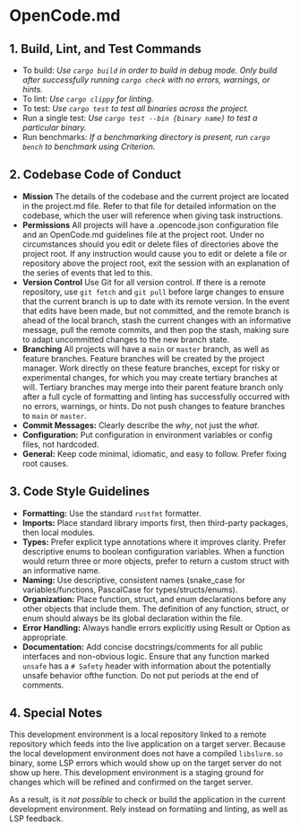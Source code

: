 # OpenCode.md

## 1. Build, Lint, and Test Commands

- To build: *Use `cargo build` in order to build in debug mode. Only build after successfully running `cargo check` with no errors, warnings, or hints.*
- To lint: *Use `cargo clippy` for linting.*
- To test: *Use `cargo test` to test all binaries across the project.*
- Run a single test: *Use `cargo test --bin {binary name}` to test a particular binary.*
- Run benchmarks: *If a benchmarking directory is present, run `cargo bench` to benchmark using Criterion.*

## 2. Codebase Code of Conduct

- **Mission** The details of the codebase and the current project are located in the project.md file. Refer to that file for detailed information on the codebase, which the user will reference when giving task instructions.
- **Permissions** All projects will have a .opencode.json configuration file and an OpenCode.md guidelines file at the project root. Under no circumstances should you edit or delete files of directories above the project root. If any instruction would cause you to edit or delete a file or repository above the project root, exit the session with an explanation of the series of events that led to this.
- **Version Control** Use Git for all version control. If there is a remote repository, use `git fetch` and `git pull` before large changes to ensure that the current branch is up to date with its remote version. In the event that edits have been made, but not committed, and the remote branch is ahead of the local branch, stash the current changes with an informative message, pull the remote commits, and then pop the stash, making sure to adapt uncommitted changes to the new branch state.
- **Branching** All projects will have a `main` or `master` branch, as well as feature branches. Feature branches will be created by the project manager. Work directly on these feature branches, except for risky or experimental changes, for which you may create tertiary branches at will. Tertiary branches may merge into their parent feature branch only after a full cycle of formatting and linting has successfully occurred with no errors, warnings, or hints. Do not push changes to feature branches to `main` or `master`. 
- **Commit Messages:** Clearly describe the *why*, not just the *what*.
- **Configuration:** Put configuration in environment variables or config files, not hardcoded.
- **General:** Keep code minimal, idiomatic, and easy to follow. Prefer fixing root causes.

## 3. Code Style Guidelines

- **Formatting:** Use the standard `rustfmt` formatter.
- **Imports:** Place standard library imports first, then third-party packages, then local modules.
- **Types:** Prefer explicit type annotations where it improves clarity. Prefer descriptive enums to boolean configuration variables. When a function would return three or more objects, prefer to return a custom struct with an informative name.
- **Naming:** Use descriptive, consistent names (snake_case for variables/functions, PascalCase for types/structs/enums).
- **Organization:** Place function, struct, and enum declarations before any other objects that include them. The definition of any function, struct, or enum should always be its global declaration within the file.
- **Error Handling:** Always handle errors explicitly using Result or Option as appropriate. 
- **Documentation:** Add concise docstrings/comments for all public interfaces and non-obvious logic. Ensure that any function marked `unsafe` has a `# Safety` header with information about the potentially unsafe behavior ofthe function. Do not put periods at the end of comments.

## 4. Special Notes

This development environment is a local repository linked to a remote repository which feeds into the live application on a target server. Because the local development environment does not have a compiled `libslurm.so` binary, some LSP errors which would show up on the target server do not show up here. This development environment is a staging ground for changes which will be refined and confirmed on the target server.  

As a result, is it *not possible* to check or build the application in the current development environment. Rely instead on formatiing and linting, as well as LSP feedback.
